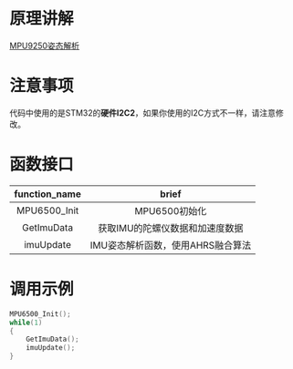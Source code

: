 # 原理讲解
[MPU9250姿态解析](https://imuncle.github.io/content.html?id=39)

# 注意事项
代码中使用的是STM32的**硬件I2C2**，如果你使用的I2C方式不一样，请注意修改。

# 函数接口
function_name|brief
:--:|:--:
MPU6500_Init|MPU6500初始化
GetImuData|获取IMU的陀螺仪数据和加速度数据
imuUpdate|IMU姿态解析函数，使用AHRS融合算法

# 调用示例
```c
MPU6500_Init();
while(1)
{
    GetImuData();
    imuUpdate();
}
```